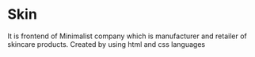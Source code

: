 # Skin
It is frontend of Minimalist company which is manufacturer and retailer of skincare products. Created by using html and css languages
